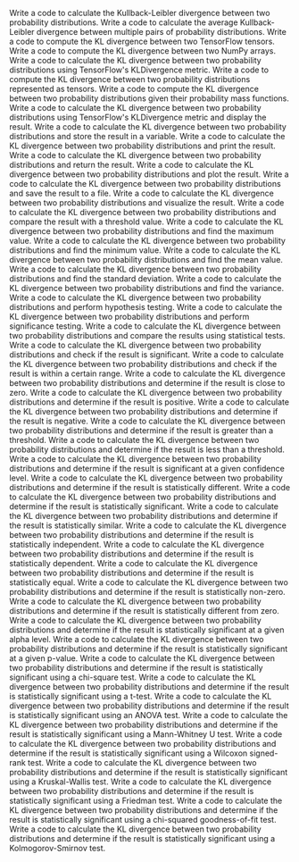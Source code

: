 Write a code to calculate the Kullback-Leibler divergence between two probability distributions.
Write a code to calculate the average Kullback-Leibler divergence between multiple pairs of probability distributions.
Write a code to compute the KL divergence between two TensorFlow tensors.
Write a code to compute the KL divergence between two NumPy arrays.
Write a code to calculate the KL divergence between two probability distributions using TensorFlow's KLDivergence metric.
Write a code to compute the KL divergence between two probability distributions represented as tensors.
Write a code to compute the KL divergence between two probability distributions given their probability mass functions.
Write a code to calculate the KL divergence between two probability distributions using TensorFlow's KLDivergence metric and display the result.
Write a code to calculate the KL divergence between two probability distributions and store the result in a variable.
Write a code to calculate the KL divergence between two probability distributions and print the result.
Write a code to calculate the KL divergence between two probability distributions and return the result.
Write a code to calculate the KL divergence between two probability distributions and plot the result.
Write a code to calculate the KL divergence between two probability distributions and save the result to a file.
Write a code to calculate the KL divergence between two probability distributions and visualize the result.
Write a code to calculate the KL divergence between two probability distributions and compare the result with a threshold value.
Write a code to calculate the KL divergence between two probability distributions and find the maximum value.
Write a code to calculate the KL divergence between two probability distributions and find the minimum value.
Write a code to calculate the KL divergence between two probability distributions and find the mean value.
Write a code to calculate the KL divergence between two probability distributions and find the standard deviation.
Write a code to calculate the KL divergence between two probability distributions and find the variance.
Write a code to calculate the KL divergence between two probability distributions and perform hypothesis testing.
Write a code to calculate the KL divergence between two probability distributions and perform significance testing.
Write a code to calculate the KL divergence between two probability distributions and compare the results using statistical tests.
Write a code to calculate the KL divergence between two probability distributions and check if the result is significant.
Write a code to calculate the KL divergence between two probability distributions and check if the result is within a certain range.
Write a code to calculate the KL divergence between two probability distributions and determine if the result is close to zero.
Write a code to calculate the KL divergence between two probability distributions and determine if the result is positive.
Write a code to calculate the KL divergence between two probability distributions and determine if the result is negative.
Write a code to calculate the KL divergence between two probability distributions and determine if the result is greater than a threshold.
Write a code to calculate the KL divergence between two probability distributions and determine if the result is less than a threshold.
Write a code to calculate the KL divergence between two probability distributions and determine if the result is significant at a given confidence level.
Write a code to calculate the KL divergence between two probability distributions and determine if the result is statistically different.
Write a code to calculate the KL divergence between two probability distributions and determine if the result is statistically significant.
Write a code to calculate the KL divergence between two probability distributions and determine if the result is statistically similar.
Write a code to calculate the KL divergence between two probability distributions and determine if the result is statistically independent.
Write a code to calculate the KL divergence between two probability distributions and determine if the result is statistically dependent.
Write a code to calculate the KL divergence between two probability distributions and determine if the result is statistically equal.
Write a code to calculate the KL divergence between two probability distributions and determine if the result is statistically non-zero.
Write a code to calculate the KL divergence between two probability distributions and determine if the result is statistically different from zero.
Write a code to calculate the KL divergence between two probability distributions and determine if the result is statistically significant at a given alpha level.
Write a code to calculate the KL divergence between two probability distributions and determine if the result is statistically significant at a given p-value.
Write a code to calculate the KL divergence between two probability distributions and determine if the result is statistically significant using a chi-square test.
Write a code to calculate the KL divergence between two probability distributions and determine if the result is statistically significant using a t-test.
Write a code to calculate the KL divergence between two probability distributions and determine if the result is statistically significant using an ANOVA test.
Write a code to calculate the KL divergence between two probability distributions and determine if the result is statistically significant using a Mann-Whitney U test.
Write a code to calculate the KL divergence between two probability distributions and determine if the result is statistically significant using a Wilcoxon signed-rank test.
Write a code to calculate the KL divergence between two probability distributions and determine if the result is statistically significant using a Kruskal-Wallis test.
Write a code to calculate the KL divergence between two probability distributions and determine if the result is statistically significant using a Friedman test.
Write a code to calculate the KL divergence between two probability distributions and determine if the result is statistically significant using a chi-squared goodness-of-fit test.
Write a code to calculate the KL divergence between two probability distributions and determine if the result is statistically significant using a Kolmogorov-Smirnov test.